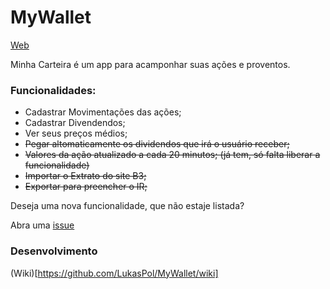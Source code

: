 # MyWallet

[Web](https://minhacarteiraon.herokuapp.com)

Minha Carteira é um app para acamponhar suas ações e proventos.

### Funcionalidades:

- Cadastrar Movimentações das ações;
- Cadastrar Divendendos;
- Ver seus preços médios;
- ~~Pegar altomaticamente os dividendos que irá o usuário receber;~~
- ~~Valores da ação atualizado a cada 20 minutos; (já tem, só falta liberar a funcionalidade)~~
- ~~Importar o Extrato do site B3;~~
- ~~Exportar para preencher o IR;~~

Deseja uma nova funcionalidade, que não estaje listada?

Abra uma [issue](https://github.com/LukasPol/MyWallet/issues/new)

### Desenvolvimento

(Wiki)[https://github.com/LukasPol/MyWallet/wiki]
